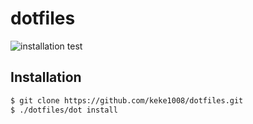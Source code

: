 # dotfiles

![installation test](https://github.com/keke1008/dotfiles/actions/workflows/installation.yaml/badge.svg)

## Installation

```sh
$ git clone https://github.com/keke1008/dotfiles.git
$ ./dotfiles/dot install
```
